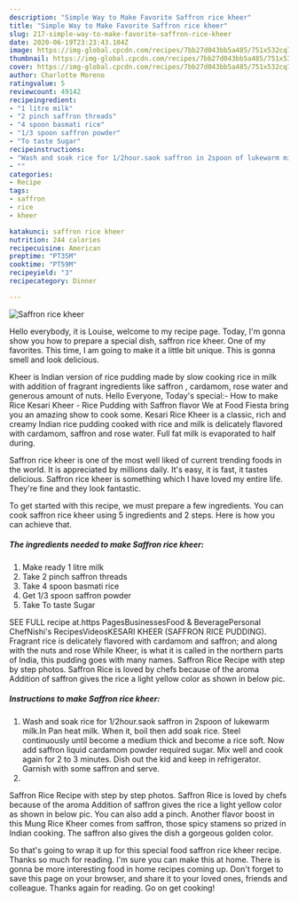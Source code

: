 ```yaml
---
description: "Simple Way to Make Favorite Saffron rice kheer"
title: "Simple Way to Make Favorite Saffron rice kheer"
slug: 217-simple-way-to-make-favorite-saffron-rice-kheer
date: 2020-06-19T23:23:43.104Z
image: https://img-global.cpcdn.com/recipes/7bb27d043bb5a485/751x532cq70/saffron-rice-kheer-recipe-main-photo.jpg
thumbnail: https://img-global.cpcdn.com/recipes/7bb27d043bb5a485/751x532cq70/saffron-rice-kheer-recipe-main-photo.jpg
cover: https://img-global.cpcdn.com/recipes/7bb27d043bb5a485/751x532cq70/saffron-rice-kheer-recipe-main-photo.jpg
author: Charlotte Moreno
ratingvalue: 5
reviewcount: 49142
recipeingredient:
- "1 litre milk"
- "2 pinch saffron threads"
- "4 spoon basmati rice"
- "1/3 spoon saffron powder"
- "To taste Sugar"
recipeinstructions:
- "Wash and soak rice for 1/2hour.saok saffron in 2spoon of lukewarm milk.In Pan heat milk. When it, boil then add soak rice. Steel continuously until become a medium thick and become a rice soft. Now add saffron liquid cardamom powder required sugar. Mix well and cook again for 2 to 3 minutes. Dish out the kid and keep in refrigerator. Garnish with some saffron and serve."
- ""
categories:
- Recipe
tags:
- saffron
- rice
- kheer

katakunci: saffron rice kheer 
nutrition: 244 calories
recipecuisine: American
preptime: "PT35M"
cooktime: "PT59M"
recipeyield: "3"
recipecategory: Dinner

---
```



![Saffron rice kheer](https://img-global.cpcdn.com/recipes/7bb27d043bb5a485/751x532cq70/saffron-rice-kheer-recipe-main-photo.jpg)

Hello everybody, it is Louise, welcome to my recipe page. Today, I'm gonna show you how to prepare a special dish, saffron rice kheer. One of my favorites. This time, I am going to make it a little bit unique. This is gonna smell and look delicious.

Kheer is Indian version of rice pudding made by slow cooking rice in milk with addition of fragrant ingredients like saffron , cardamom, rose water and generous amount of nuts. Hello Everyone, Today&#39;s special:- How to make Rice Kesari Kheer - Rice Pudding with Saffron flavor We at Food Fiesta bring you an amazing show to cook some. Kesari Rice Kheer is a classic, rich and creamy Indian rice pudding cooked with rice and milk is delicately flavored with cardamom, saffron and rose water. Full fat milk is evaporated to half during.

Saffron rice kheer is one of the most well liked of current trending foods in the world. It is appreciated by millions daily. It's easy, it is fast, it tastes delicious. Saffron rice kheer is something which I have loved my entire life. They're fine and they look fantastic.


To get started with this recipe, we must prepare a few ingredients. You can cook saffron rice kheer using 5 ingredients and 2 steps. Here is how you can achieve that.

<!--inarticleads1-->

##### The ingredients needed to make Saffron rice kheer:

1. Make ready 1 litre milk
1. Take 2 pinch saffron threads
1. Take 4 spoon basmati rice
1. Get 1/3 spoon saffron powder
1. Take To taste Sugar


SEE FULL recipe at.https PagesBusinessesFood &amp; BeveragePersonal ChefNishi&#39;s RecipesVideosKESARI KHEER (SAFFRON RICE PUDDING). Fragrant rice is delicately flavored with cardamom and saffron; and along with the nuts and rose While Kheer, is what it is called in the northern parts of India, this pudding goes with many names. Saffron Rice Recipe with step by step photos. Saffron Rice is loved by chefs because of the aroma Addition of saffron gives the rice a light yellow color as shown in below pic. 

<!--inarticleads2-->

##### Instructions to make Saffron rice kheer:

1. Wash and soak rice for 1/2hour.saok saffron in 2spoon of lukewarm milk.In Pan heat milk. When it, boil then add soak rice. Steel continuously until become a medium thick and become a rice soft. Now add saffron liquid cardamom powder required sugar. Mix well and cook again for 2 to 3 minutes. Dish out the kid and keep in refrigerator. Garnish with some saffron and serve.
1. 


Saffron Rice Recipe with step by step photos. Saffron Rice is loved by chefs because of the aroma Addition of saffron gives the rice a light yellow color as shown in below pic. You can also add a pinch. Another flavor boost in this Mung Rice Kheer comes from saffron, those spicy stamens so prized in Indian cooking. The saffron also gives the dish a gorgeous golden color. 

So that's going to wrap it up for this special food saffron rice kheer recipe. Thanks so much for reading. I'm sure you can make this at home. There is gonna be more interesting food in home recipes coming up. Don't forget to save this page on your browser, and share it to your loved ones, friends and colleague. Thanks again for reading. Go on get cooking!
